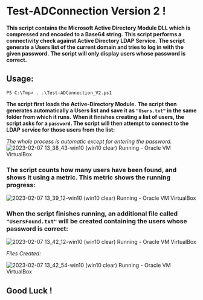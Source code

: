 # Test-ADConnection Version 2 !

**This script contains the Microsoft Active Directory Module DLL which is compressed and encoded to a Base64 string.**
**This script performs a connectivity check against Active Directory LDAP Service.**
**The script generate a Users list of the current domain and tries to log in with the given password.**
**The script will only display users whose password is correct.**

## Usage:
`PS C:\Tmp> . .\Test-ADConnection_V2.ps1`

**The script first loads the Active-Directory Module.**
**The script then generates automatically a Users list and save it as `"Users.txt"` in the same folder from which it runs.**
**When it finishes creating a list of users, the script asks for a `password`. The script will then attempt to connect to the LDAP service for those users from the list:**

*The whole process is automatic except for entering the password.*
![2023-02-07 13_38_43-win10 (win10 clear)  Running  - Oracle VM VirtualBox](https://user-images.githubusercontent.com/62604022/217238210-350eddd1-f77a-41d0-8b1a-5080d716e2ba.png)

### The script counts how many users have been found, and shows it using a metric. This metric shows the running progress:
![2023-02-07 13_39_12-win10 (win10 clear)  Running  - Oracle VM VirtualBox](https://user-images.githubusercontent.com/62604022/217239625-6d90bac3-0e40-402f-94d6-e56456d4c6da.png)

### When the script finishes running, an additional file called `"UsersFound.txt"` will be created containing the users whose password is correct:
![2023-02-07 13_42_12-win10 (win10 clear)  Running  - Oracle VM VirtualBox](https://user-images.githubusercontent.com/62604022/217239650-acf33d7c-68b1-40bb-88cf-c78b7a38531d.png)

*Files Created:*

![2023-02-07 13_42_54-win10 (win10 clear)  Running  - Oracle VM VirtualBox](https://user-images.githubusercontent.com/62604022/217239660-ebb9c2d7-1ca6-4dbd-8223-1133e7188bab.png)
## 
## Good Luck !


